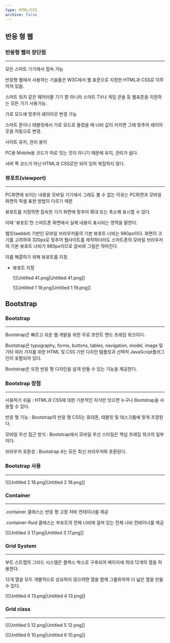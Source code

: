 ```yaml
---
type: HTML/CSS
archive: false
---
```

## 반응 형 웹

### 반응형 웹의 장단점

---

모든 스마트 기기에서 접속 가능

반응형 웹에서 사용하는 기술들은 W3C에서 웹 표준으로 지정한 HTML과 CSS로 이루어져 있음.

스마트 워치 같은 웨어러블 기기 뿐 아니라 스마트 TV나 게임 콘솔 등 웹표준을 지원하는 모든 기기 사용가능.

  

가로 모드에 맞추어 레이아웃 변경 가능

스마트 폰이나 태블릿에서 가로 모드로 돌렸을 때 너비 값이 커지면 그에 맞추어 레이아웃을 자동으로 변경.

  

사이트 유지, 관리 용이

PC용 Mobile용 코드가 따로 잇는 것이 아니기 때문에 유지, 관리가 쉽다.

서버 쪽 코드가 아닌 HTML과 CSS로만 되어 있어 복잡하지 않다.

  

### 뷰포트(viewport)

---

PC화면에 보이는 내용을 모바일 기기에서 그래도 볼 수 없는 이유는 PC화면과 모바일 화면의 픽셀 표현 방법이 다르기 때문

뷰포트를 지정하면 접속한 기기 화면에 맞추어 확대 또는 축소해 표시할 수 있다.

이때 '뷰포트'란 스마트폰 화면에서 실제 내용이 표시되는 영역을 말한다.

웹킷(webkit) 기반인 모바일 브라우저들의 기본 뷰포트 너비는 980px이다. 화면의 크기를 고려하여 320px로 맞추어 웹사이트를 제작하더라도 스마트폰의 모바일 브라우저의 기본 뷰포트 너비가 980px이므로 글씨와 그림은 작아진다.

이를 해겷하기 위해 뷰포트를 지정.

  

- 뷰포트 지정
    
    ![[Untitled 41.png|Untitled 41.png]]
    
    ![[Untitled 1 19.png|Untitled 1 19.png]]
    

  

## Bootstrap

### Bootstrap

---

Bootstrap은 빠르고 쉬운 웹 개발을 위한 무료 프런트 엔드 프레임 워크이다.

Bootstrap은 typography, forms, buttons, tables, navigation, model, image 및 기타 여러 가지를 위한 HTML 및 CSS 기반 디자인 템플릿과 선택적 JavaScript플러그인이 포함되어 있다.

Bootstrap은 또한 반응 형 디자인을 쉽게 만들 수 있는 기능을 제공한다.

  

### Bootstrap 장점

---

사용하기 쉬움 : HTML과 CSS에 대한 기본적인 지식만 잇으면 누구나 Bootstrap을 사용할 수 있다.

반응 형 기능 : Bootstrap의 반응 형 CSS는 휴대폰, 태블릿 및 데스크톱에 맞게 조정된다.

모바일 우선 접근 방식 : Bootstrap에서 모바일 우선 스타일은 핵심 프레임 워크의 일부이다.

브라우저 호환성 : Bootstrap 4는 모든 최신 브라우저와 호환된다.

  

### Bootstrap 사용

---

![[Untitled 2 18.png|Untitled 2 18.png]]

  

### Container

---

.container 클래스는 반응 형 고정 저비 컨테이너를 제공

.container-fluid 클래스는 부포트의 전체 너비에 걸쳐 있는 전체 너비 컨테이너를 제공

![[Untitled 3 17.png|Untitled 3 17.png]]

  

### Grid System

---

부트 스트랩의 그리드 시스템은 플렉스 박스로 구축되어 페이지에 최대 12개의 열을 허용한다.

12개 열을 모두 개별적으로 상요하지 않으려면 열을 함께 그룹화하여 더 넓은 열을 만들 수 있다.

![[Untitled 4 13.png|Untitled 4 13.png]]

  

### Grid class

---

![[Untitled 5 12.png|Untitled 5 12.png]]

![[Untitled 6 10.png|Untitled 6 10.png]]